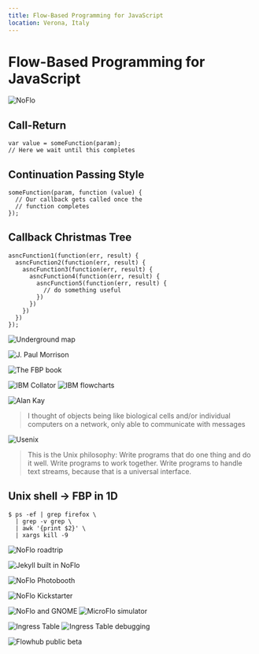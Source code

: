 ```yaml
---
title: Flow-Based Programming for JavaScript
location: Verona, Italy
---
```

Flow-Based Programming for JavaScript
=====================================

![NoFlo](../../assets/2013/noflo-white.svg)

## Call-Return

    var value = someFunction(param);
    // Here we wait until this completes

## Continuation Passing Style

    someFunction(param, function (value) {
      // Our callback gets called once the
      // function completes
    });

## Callback Christmas Tree

    asncFunction1(function(err, result) {
      asncFunction2(function(err, result) {
        asncFunction3(function(err, result) {
          asncFunction4(function(err, result) {
            asncFunction5(function(err, result) {
              // do something useful
            })
          })
        })
      })
    });

![Underground map](../../assets/2013/underground-map.png)

![J. Paul Morrison](../../assets/2013/paul-morrison.jpg)

![The FBP book](../../assets/2013/fbp-book.png)

![IBM Collator](../../assets/2014/collator.png)
![IBM flowcharts](../../assets/2014/flowchart.png)

![Alan Kay](../../assets/2013/alan-kay.png)

> I thought of objects being like biological cells and/or individual computers on a network, only able to communicate with messages

![Usenix](../../assets/2013/usenix.jpg)

> This is the Unix philosophy: 
Write programs that do one thing and do it well. 
Write programs to work together. 
Write programs to handle text streams, because that is a universal interface.
      
## Unix shell &#8594; FBP in 1D

    $ ps -ef | grep firefox \
      | grep -v grep \
      | awk '{print $2}' \
      | xargs kill -9

![NoFlo roadtrip](../../assets/2013/noflo-california-1.jpg)

![Jekyll built in NoFlo](../../assets/2014/noflo-jekyll.png)

![NoFlo Photobooth](../../assets/2014/noflo-photobooth.png)

![NoFlo Kickstarter](../../assets/2013/noflo-kickstarter-finished.png)

![NoFlo and GNOME](../../assets/2014/noflo-gnome-ui.png)
![MicroFlo simulator](../../assets/2014/microflo-sim1.gif)

![Ingress Table](../../assets/2014/ingress-table-render.jpg)
![Ingress Table debugging](../../assets/2014/ingress-table-test2.gif)

![Flowhub public beta](../../assets/2014/flowhub-beta.png)
